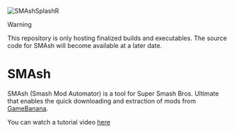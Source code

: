 ![SMAshSplashR](https://github.com/Gapva/SMAsh/assets/90116898/69a91fa6-7a65-4bb3-83ae-446a33b3a961)

>[!WARNING]
>This repository is only hosting finalized builds and executables.
>The source code for SMAsh will become available at a later date.

# SMAsh
SMAsh (Smash Mod Automator) is a tool for Super Smash Bros. Ultimate that enables the quick downloading and extraction of mods from [GameBanana](https://gamebanana.com/games/6498).

You can watch a tutorial video [here](https://youtu.be/8icbrwXaVew)
